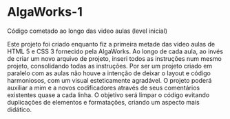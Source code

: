# AlgaWorks-1
Código cometado ao longo das video aulas (level inicial)


Este projeto foi criado enquanto fiz a primeira metade das video aulas de HTML 5 e CSS 3 fornecido pela AlgaWorks.
Ao longo de cada aula, ao invés de criar um novo arquivo de projeto, inseri todos as instruções num mesmo projeto, consolidando todas as instruções.
Por ser um projeto criado em paralelo com as aulas não houve a intenção de deixar o layout e código harmoniosos, com um visual esteticamente agradável.
O projeto poderá auxiliar a mim e a novos codificadores através de seus comentários existentes quase a cada linha.
O objetivo será limpar o código evitando duplicações de elementos e formatações, criando um aspecto mais didático.
